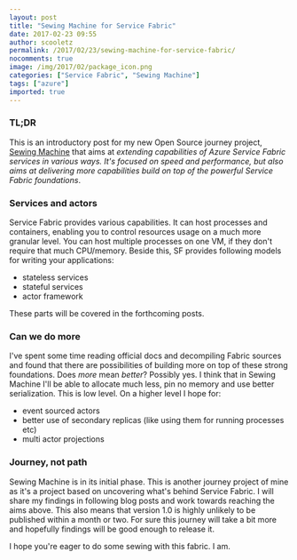 ```yaml
---
layout: post
title: "Sewing Machine for Service Fabric"
date: 2017-02-23 09:55
author: scooletz
permalink: /2017/02/23/sewing-machine-for-service-fabric/
nocomments: true
image: /img/2017/02/package_icon.png
categories: ["Service Fabric", "Sewing Machine"]
tags: ["azure"]
imported: true
---
```


### TL;DR

This is an introductory post for my new Open Source journey project, [Sewing Machine](https://github.com/Scooletz/SewingMachine) that aims at *extending capabilities of Azure Service Fabric services in various ways. It's focused on speed and performance, but also aims at delivering more capabilities build on top of the powerful Service Fabric foundations*.

### Services and actors

Service Fabric provides various capabilities. It can host processes and containers, enabling you to control resources usage on a much more granular level. You can host multiple processes on one VM, if they don't require that much CPU/memory. Beside this, SF provides following models for writing your applications:

* stateless services
* stateful services
* actor framework

These parts will be covered in the forthcoming posts.

### Can we do more

I've spent some time reading official docs and decompiling Fabric sources and found that there are possibilities of building more on top of these strong foundations. Does *more* mean *better*? Possibly yes. I think that in Sewing Machine I'll be able to allocate much less, pin no memory and use better serialization. This is low level. On a higher level I hope for:
* event sourced actors
* better use of secondary replicas (like using them for running processes etc)
* multi actor projections

### Journey, not path

Sewing Machine is in its initial phase. This is another journey project of mine as it's a project based on uncovering what's behind Service Fabric. I will share my findings in following blog posts and work towards reaching the aims above. This also means that version 1.0 is highly unlikely to be published within a month or two. For sure this journey will take a bit more and hopefully findings will be good enough to release it.

I hope you're eager to do some sewing with this fabric. I am.
